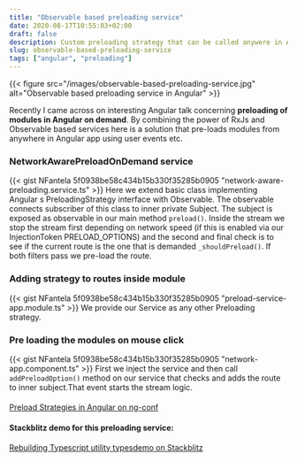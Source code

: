 ```yaml
---
title: "Observable based preloading service"
date: 2020-08-17T10:55:03+02:00
draft: false
description: Custom preloading strategy that can be called anywere in Angular App listened by service implementing custom PreloadingStrategy.
slug: observable-based-preloading-service
tags: ["angular", "preloading"]
---
```

{{< figure src="/images/observable-based-preloading-service.jpg" alt="Observable based preloading service in Angular" >}}

Recently I came across on interesting Angular talk concerning **preloading of modules in Angular on demand**. By combining the power of
RxJs and Observable based services here is a solution that pre-loads modules from anywhere in Angular app using user events etc.

### NetworkAwarePreloadOnDemand service
{{< gist NFantela 5f0938be58c434b15b330f35285b0905 "network-aware-preloading.service.ts" >}}
Here we extend basic class implementing Angular s PreloadingStrategy interface with Observable. The observable connects 
subscriber of this class to inner private Subject. The subject is exposed as observable in our main method `preload()`. Inside the stream we stop
the stream first depending on network speed (if this is enabled via our InjectionToken PRELOAD_OPTIONS) and the second and final check is 
to see if the current route is the one that is demanded `_shouldPreload()`. If both filters pass we pre-load the route.

### Adding strategy to routes inside module
{{< gist NFantela 5f0938be58c434b15b330f35285b0905 "preload-service-app.module.ts" >}}
We provide our Service as any other Preloading strategy.

### Pre loading the modules on mouse click
{{< gist NFantela 5f0938be58c434b15b330f35285b0905 "network-app.component.ts" >}}
First we inject the service and then call `addPreloadOption()` method on our service that checks and adds the route to inner subject.That
event starts the stream logic.
####
[Preload Strategies in Angular on ng-conf](https://www.youtube.com/watch?v=rr5whHCdVCY)
#### Stackblitz demo for this preloading service:
[Rebuilding Typescript utility typesdemo on Stackblitz](https://stackblitz.com/edit/observable-preloading-strategy-service)